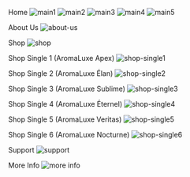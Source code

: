Home
![main1](https://github.com/user-attachments/assets/c5e2452b-6e38-4142-be80-5857c697fc6e)
![main2](https://github.com/user-attachments/assets/c28c31e6-623f-4361-831a-9bbb486c8cfa)
![main3](https://github.com/user-attachments/assets/9c9c77ac-c2c1-4486-a653-134e8d4cc1d5)
![main4](https://github.com/user-attachments/assets/9c6cfb33-d172-4cab-8d5b-679261a2d6f2)
![main5](https://github.com/user-attachments/assets/e4974d54-f869-499b-84ea-990ee96ef138)

About Us
![about-us](https://github.com/user-attachments/assets/bfaae48b-a908-4df1-b938-13d8ae9e8f1d)

Shop
![shop](https://github.com/user-attachments/assets/128abbcb-524b-48f4-8d8f-4c20e55ece69)

Shop Single 1 (AromaLuxe Apex)
![shop-single1](https://github.com/user-attachments/assets/9c966050-a53c-4eeb-b5e1-e5334815a1bd)

Shop Single 2 (AromaLuxe Élan)
![shop-single2](https://github.com/user-attachments/assets/04a1b11c-8c7c-4396-8d5c-81e7a2189b96)

Shop Single 3 (AromaLuxe Sublime)
![shop-single3](https://github.com/user-attachments/assets/3fa16511-0e5d-4241-9c7d-853b51dca95a)

Shop Single 4 (AromaLuxe Éternel)
![shop-single4](https://github.com/user-attachments/assets/2fe519e0-97c1-48a2-818e-caa961563dfd)

Shop Single 5 (AromaLuxe Veritas)
![shop-single5](https://github.com/user-attachments/assets/2ef1c72e-f37c-4372-85bf-e60d69b9a2c8)

Shop Single 6 (AromaLuxe Nocturne)
![shop-single6](https://github.com/user-attachments/assets/fe7572f1-a3b8-45d5-ab0c-c9da7c38e1d2)

Support
![support](https://github.com/user-attachments/assets/34fb397c-ed37-493c-923b-835f0416c8f1)

More Info
![more info](https://github.com/user-attachments/assets/bbdb2e7b-0eff-4958-b601-698105bfeb71)

